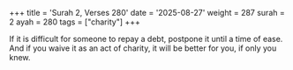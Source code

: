 +++
title = 'Surah 2, Verses 280'
date = '2025-08-27'
weight = 287
surah = 2
ayah = 280
tags = ["charity"]
+++

If it is difficult for someone to repay a debt, postpone it until a time of ease. And if you waive it as an act of charity, it will be better for you, if only you knew.